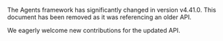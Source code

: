 

The Agents framework has significantly changed in version v4.41.0.
This document has been removed as it was referencing an older API.

We eagerly welcome new contributions for the updated API.
